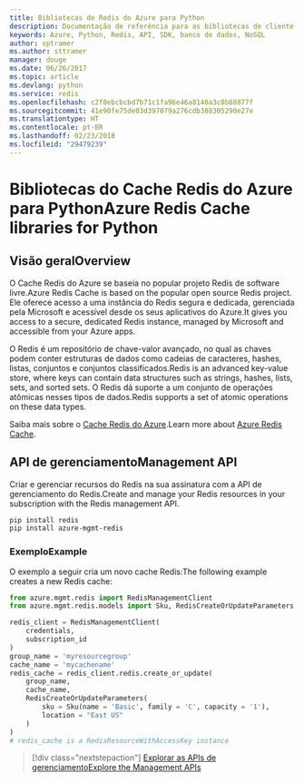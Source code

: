 ```yaml
---
title: Bibliotecas de Redis do Azure para Python
description: Documentação de referência para as bibliotecas de cliente de Python para Redis
keywords: Azure, Python, Redis, API, SDK, banco de dados, NoSQL
author: sptramer
ms.author: sttramer
manager: douge
ms.date: 06/26/2017
ms.topic: article
ms.devlang: python
ms.service: redis
ms.openlocfilehash: c2f8ebcbcbd7b71c1fa96e46a8148a3c0b88877f
ms.sourcegitcommit: 41e90fe75de03d397079a276cdb388305290e27e
ms.translationtype: HT
ms.contentlocale: pt-BR
ms.lasthandoff: 02/23/2018
ms.locfileid: "29479239"
---
```

# <a name="azure-redis-cache-libraries-for-python"></a><span data-ttu-id="06205-104">Bibliotecas do Cache Redis do Azure para Python</span><span class="sxs-lookup"><span data-stu-id="06205-104">Azure Redis Cache libraries for Python</span></span>

## <a name="overview"></a><span data-ttu-id="06205-105">Visão geral</span><span class="sxs-lookup"><span data-stu-id="06205-105">Overview</span></span>

<span data-ttu-id="06205-106">O Cache Redis do Azure se baseia no popular projeto Redis de software livre.</span><span class="sxs-lookup"><span data-stu-id="06205-106">Azure Redis Cache is based on the popular open source Redis project.</span></span> <span data-ttu-id="06205-107">Ele oferece acesso a uma instância do Redis segura e dedicada, gerenciada pela Microsoft e acessível desde os seus aplicativos do Azure.</span><span class="sxs-lookup"><span data-stu-id="06205-107">It gives you access to a secure, dedicated Redis instance, managed by Microsoft and accessible from your Azure apps.</span></span>

<span data-ttu-id="06205-108">O Redis é um repositório de chave-valor avançado, no qual as chaves podem conter estruturas de dados como cadeias de caracteres, hashes, listas, conjuntos e conjuntos classificados.</span><span class="sxs-lookup"><span data-stu-id="06205-108">Redis is an advanced key-value store, where keys can contain data structures such as strings, hashes, lists, sets, and sorted sets.</span></span> <span data-ttu-id="06205-109">O Redis dá suporte a um conjunto de operações atômicas nesses tipos de dados.</span><span class="sxs-lookup"><span data-stu-id="06205-109">Redis supports a set of atomic operations on these data types.</span></span>

<span data-ttu-id="06205-110">Saiba mais sobre o [Cache Redis do Azure](https://docs.microsoft.com/azure/redis-cache/).</span><span class="sxs-lookup"><span data-stu-id="06205-110">Learn more about [Azure Redis Cache](https://docs.microsoft.com/azure/redis-cache/).</span></span>

## <a name="management-api"></a><span data-ttu-id="06205-111">API de gerenciamento</span><span class="sxs-lookup"><span data-stu-id="06205-111">Management API</span></span>

<span data-ttu-id="06205-112">Criar e gerenciar recursos do Redis na sua assinatura com a API de gerenciamento do Redis.</span><span class="sxs-lookup"><span data-stu-id="06205-112">Create and manage your Redis resources in your subscription with the Redis management API.</span></span>

```bash
pip install redis
pip install azure-mgmt-redis
```

### <a name="example"></a><span data-ttu-id="06205-113">Exemplo</span><span class="sxs-lookup"><span data-stu-id="06205-113">Example</span></span>

<span data-ttu-id="06205-114">O exemplo a seguir cria um novo cache Redis:</span><span class="sxs-lookup"><span data-stu-id="06205-114">The following example creates a new Redis cache:</span></span>

```python
from azure.mgmt.redis import RedisManagementClient
from azure.mgmt.redis.models import Sku, RedisCreateOrUpdateParameters

redis_client = RedisManagementClient(
    credentials,
    subscription_id
)
group_name = 'myresourcegroup'
cache_name = 'mycachename'
redis_cache = redis_client.redis.create_or_update(
    group_name,
    cache_name,
    RedisCreateOrUpdateParameters(
        sku = Sku(name = 'Basic', family = 'C', capacity = '1'),
        location = "East US"
    )
)
# redis_cache is a RedisResourceWithAccessKey instance
```

> [!div class="nextstepaction"]
> [<span data-ttu-id="06205-115">Explorar as APIs de gerenciamento</span><span class="sxs-lookup"><span data-stu-id="06205-115">Explore the Management APIs</span></span>](/python/api/overview/azure/redis/management)

